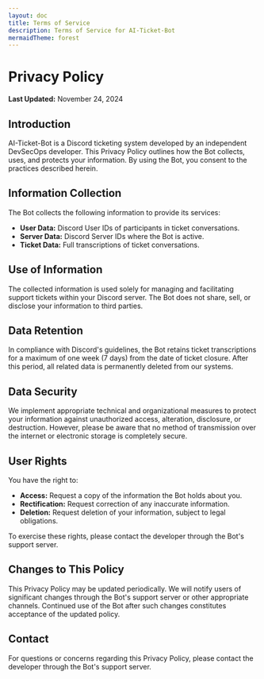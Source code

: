```yaml
---
layout: doc
title: Terms of Service
description: Terms of Service for AI-Ticket-Bot
mermaidTheme: forest
---
```


# Privacy Policy

**Last Updated:** November 24, 2024

## Introduction

AI-Ticket-Bot is a Discord ticketing system developed by an independent DevSecOps developer. This Privacy Policy outlines how the Bot collects, uses, and protects your information. By using the Bot, you consent to the practices described herein.

## Information Collection

The Bot collects the following information to provide its services:

- **User Data:** Discord User IDs of participants in ticket conversations.
- **Server Data:** Discord Server IDs where the Bot is active.
- **Ticket Data:** Full transcriptions of ticket conversations.

## Use of Information

The collected information is used solely for managing and facilitating support tickets within your Discord server. The Bot does not share, sell, or disclose your information to third parties.

## Data Retention

In compliance with Discord's guidelines, the Bot retains ticket transcriptions for a maximum of one week (7 days) from the date of ticket closure. After this period, all related data is permanently deleted from our systems.

## Data Security

We implement appropriate technical and organizational measures to protect your information against unauthorized access, alteration, disclosure, or destruction. However, please be aware that no method of transmission over the internet or electronic storage is completely secure.

## User Rights

You have the right to:

- **Access:** Request a copy of the information the Bot holds about you.
- **Rectification:** Request correction of any inaccurate information.
- **Deletion:** Request deletion of your information, subject to legal obligations.

To exercise these rights, please contact the developer through the Bot's support server.

## Changes to This Policy

This Privacy Policy may be updated periodically. We will notify users of significant changes through the Bot's support server or other appropriate channels. Continued use of the Bot after such changes constitutes acceptance of the updated policy.

## Contact

For questions or concerns regarding this Privacy Policy, please contact the developer through the Bot's support server.

